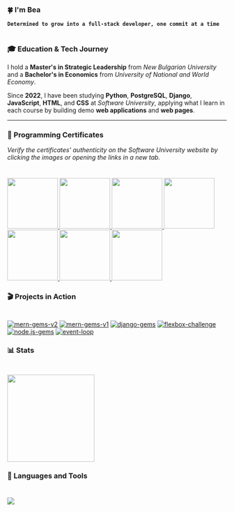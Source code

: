 ### 🍀 I'm Bea

**`Determined to grow into a full-stack developer, one commit at a time`**

#

### 🎓 **Education & Tech Journey**

I hold a **Master's in Strategic Leadership** from _New Bulgarian University_ and a **Bachelor's in Economics** from _University of National and World Economy_. 

Since **2022**, I have been studying **Python**, **PostgreSQL**, **Django**, **JavaScript**, **HTML**, and **CSS** at _Software University_, applying what I learn in each course by building demo **web applications** and **web pages**.

---

### 📜 Programming Certificates

*Verify the certificates' authenticity on the Software University website by clicking the images or opening the links in a new tab.*

#

<p align="left">
    <a href="https://softuni.bg/certificates/details/237923/b3ab2baa" target="_blank">
        <img src="https://res.cloudinary.com/dpgvbozrb/image/upload/v1743784909/htm-and-css_vpqxxa.png" width="116px" />
    </a> 
    <a href="https://softuni.bg/certificates/details/193787/03b13966">
        <img src="https://res.cloudinary.com/dpgvbozrb/image/upload/v1743784909/python-orm_yhdxlc.png" width="116px" />
    </a> 
    <a href="https://softuni.bg/certificates/details/185983/50925b30">
        <img src="https://res.cloudinary.com/dpgvbozrb/image/upload/v1743784909/postgre-sql_rriyf4.png" width="116px" />
    </a> 
    <a href="https://softuni.bg/certificates/details/180855/bb937ca4">
        <img src="https://res.cloudinary.com/dpgvbozrb/image/upload/v1743784909/python-oop_m4xe1d.png" width="116px" />
    </a>
    <a href="https://softuni.bg/certificates/details/173816/2932f905">
        <img src="https://res.cloudinary.com/dpgvbozrb/image/upload/v1743784910/python-advanced_nf2vyc.png" width="116px" />
    </a>
    <a href="https://softuni.bg/certificates/details/167232/525747d6">
        <img src="https://res.cloudinary.com/dpgvbozrb/image/upload/v1743784909/programming-fundamentals_iled2h.png" width="116px" />
    </a>
    <a href="https://softuni.bg/certificates/details/143335/0a97348e">
        <img src="https://res.cloudinary.com/dpgvbozrb/image/upload/v1743784909/programming-basics_wdkqsq.png" width="116px" />
    </a>
    <br>
</p>

### 🎬 Projects in Action

#

[![mern-gems-v2](https://ytcards.demolab.com/?id=0aPSCCu5VB0&title=mern-gems-v2&lang=en&timestamp=0&background_color=%230d1117&title_color=%23ffffff&stats_color=%230d1117&max_title_lines=1&width=250&border_radius=5 "mern-gems-v2")](https://youtu.be/0aPSCCu5VB0)
[![mern-gems-v1](https://ytcards.demolab.com/?id=MTtAupdKb5A&title=mern-gems-v1&lang=en&timestamp=0&background_color=%230d1117&title_color=%23ffffff&stats_color=%230d1117&max_title_lines=1&width=250&border_radius=5 "mern-gems-v1")](https://youtu.be/MTtAupdKb5A)
[![django-gems](https://ytcards.demolab.com/?id=RCQqE-m7bb0&title=django-gems&lang=en&timestamp=0&background_color=%230d1117&title_color=%23ffffff&stats_color=%230d1117&max_title_lines=1&width=250&border_radius=5 "django-gems")](https://youtu.be/RCQqE-m7bb0)
[![flexbox-challenge](https://ytcards.demolab.com/?id=RDATsh-SHCE&title=flexbox-challenge&lang=en&timestamp=0&background_color=%230d1117&title_color=%23ffffff&stats_color=%230d1117&max_title_lines=1&width=250&border_radius=5 "flexbox-challenge")](https://youtu.be/RDATsh-SHCE)
[![node.js-gems](https://ytcards.demolab.com/?id=G62I2oleWCg&title=node.js-gems&lang=en&timestamp=0&background_color=%230d1117&title_color=%23ffffff&stats_color=%230d1117&max_title_lines=1&width=250&border_radius=5 "node.js-gems")](https://youtu.be/G62I2oleWCg)
[![event-loop](https://ytcards.demolab.com/?id=LX0Mky7DvFc&title=event-loop&lang=en&timestamp=0&background_color=%230d1117&title_color=%23ffffff&stats_color=%230d1117&max_title_lines=1&width=250&border_radius=5 "event-loop")](https://youtu.be/LX0Mky7DvFc)

### 📊 Stats

#

<a href="https://github.com/anuraghazra/convoychat">
  <img height=200 align="center" src="https://github-readme-stats.vercel.app/api/top-langs/?username=beatrisilieva&layout=compact&langs_count=10&theme=dark&card_width=320&hide=Ruby" />
</a>

### 🧰 Languages and Tools

# 

<div align="left">
    <img src="https://skillicons.dev/icons?i=javascript,python,html,css,sass,react,express,django,nodejs,jest,postgresql,mongodb,vscode,pycharm,postman,aws,cloudflare,firebase,githubactions,docker,devto" />
</div>
